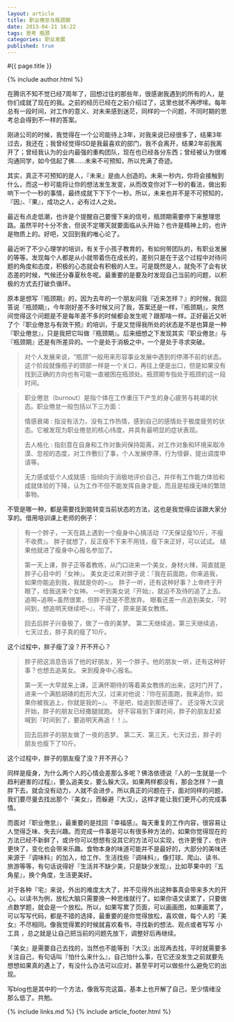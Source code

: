 ```yaml
---
layout: article
title: 职业倦怠与瓶颈期
date: 2013-04-21 16:22
tags: 思考 瓶颈
categories: 职业发展
published: true
---
```


#{{ page.title }}

{% include author.html %}

在腾讯不知不觉已经7周年了，回想过往的那些年，很感谢我遇到的所有的人，是你们成就了现在的我。之前的经历已经在之前介绍过了，这里也就不再啰嗦。每年总有一段时间，对工作的意义、对未来感到迷茫，同样的一个问题，不同时期的思考总会得到不一样的答案。

刚进公司的时候，我觉得在一个公司能待上3年，对我来说已经很多了，结果3年过去，我还在；我曾经觉得ISD是我最喜欢的部门，我不会离开，结果2年前我离开了；曾经我认为的业内最强的重构团队，现在也已经各分东西；曾经被认为很难沟通同学，如今信起了佛……未来不可预知，所以充满了奇迹。

其实，真正不可预知的是人，『未来』是由人创造的。未来一秒内，你将会接触到什么，而这一秒可能将让你的想法发生发变，从而改变你对下一秒的看法，做出影响下一个一秒的事情，最终成就下下下个一秒。所以，未来也并不是不可预知的，『因』、『果』，成功之人，必有过人之处。

最近有点走低潮，也许是个提醒自己要慢下来的信号，瓶颈期需要停下来整理思路。虽然平时十分不舍，但说不定哪天就要面临从头开始？也许是精神上的，也许是物质上的。好吧，又回到我的唯心论了。

最近听了不少心理学的培训，有关于小孩子教育的，有如何带团队的，有职业发展的等等。发现每个人都是从小就带着伤在成长的，差别只是在于这个过程中对待问题的角度和态度，积极的心态就会有积极的人生。可是既然是人，就免不了会有状态差的时候，气候还分春夏秋冬呢。最重要的是要及时发现自己当前的问题，以积极的方式去打破负循环。

原本是想写『瓶颈期』的，因为去年的一个朋友问我『近来怎样？』的时候，我回答说『瓶颈期』，今年刚好差不多时候又问了我，答案还是一样，『瓶颈期』，突然间觉得这个问题是不是每年差不多的时候都会发生呢？跟那啥一样。正好最近又听了个『职业倦怠与有效干预』的培训，于是又觉得我所处的状态是不是也算是一种『职业倦怠』，只是我把它叫做『瓶颈期』。后来细想之下发现其实『职业倦怠』与『瓶颈期』还是有所差异的。一个是处于消极之中，一个是处于寻求突破。

> 对个人发展来说，“瓶颈”一般用来形容事业发展中遇到的停滞不前的状态。这个阶段就像瓶子的颈部一样是一个关口，再往上便是出口，但是如果没有找到正确的方向也有可能一直被困在瓶颈处。瓶颈期专指处于瓶颈的这一段时间。

> 职业倦怠（burnout）是指个体在工作重压下产生的身心疲劳与耗竭的状态。职业倦怠一般包括以下三方面：
> 
> 情感衰竭
> : 指没有活力，没有工作热情，感到自己的感情处于极度疲劳的状态。它被发现为职业倦怠的核心纬度，并具有最明显的症状表现。
> 
> 去人格化
> : 指刻意在自身和工作对象间保持距离，对工作对象和环境采取冷漠、忽视的态度，对工作敷衍了事，个人发展停滞，行为怪僻，提出调度申请等。
> 
> 无力感或低个人成就感
> : 指倾向于消极地评价自己，并伴有工作能力体验和成就体验的下降，认为工作不但不能发挥自身才能，而且是枯燥无味的繁琐事物。

不管是哪一种，都是需要找到能转变当前状态的方法，这也是我觉得应该跟大家分享的。借用培训课上老师的例子：

>有一个胖子，一天在路上遇到一个瘦身中心搞活动『7天保证瘦10斤，不瘦不收费』。
>胖子就想了，反正瘦不下来不用钱，瘦下来正好，可以试试。
>结果他就进了瘦身中心报名参加了。
>
>第一天上课，胖子正等着教练，从门口进来一个美女，身材火辣，简直就是胖子心目中的『女神』。
> 美女走过来对胖子说：『我在前面跑，你来追我，如果你能追到我，我就是你的~』。
> 胖子一听，还有这种好事？上帝终于开眼了，给我送来个女神。
> 一听到美女说『开始』，就迫不及待的追了上去。
> 追啊~追啊~虽然很累，但胖子还是不愿放弃。
> 眼看还差一点追到美女，『时间到，想追明天继续吧~』，不得了，原来是美女教练。
>
>回去后胖子兴奋极了，做了一夜的美梦。
>第二天继续追，第三天继续追，七天过去，胖子真的瘦了10斤。

这个过程中，胖子瘦了没？开不开心？

>胖子把这消息告诉了他的好朋友，另一个胖子。他的朋友一听，还有这种好事？也想去追美女。
> 来到瘦身中心报名。
>
> 第一天一大早就来上课，正满怀期待的等着美女教练的出来，这时门开了，进来一个满脸胡碴的彪形大汉，过来对他说：『你在前面跑，我来追你，如果你被我追上，你就是我的~』。
> 不是吧，给追到那还得了。
> 还没等大汉说开始，胖子的朋友已经撒腿就跑。
> 好不容易到下课时间，胖子的朋友赶紧喊到『时间到了，要追明天再追！！』。
>
>回去后胖子的朋友做了一夜的恶梦。
>第二天、第三天，七天过去，胖子的朋友也瘦下了10斤。

这个过程中，胖子的朋友瘦了没？开不开心？

同样是瘦身，为什么两个人的心情会差那么多呢？佛洛依德说『人的一生就是一个趋利避害的过程』，要么追美女，要么躲大汉。如果两样都没有，那会怎样？一直胖下去。就会没有动力，人就不会进步。所以真正的问题在于，面对同样的问题，我们要尽量去找出那个『美女』，而躲避『大汉』，这样才能让我们更开心的完成事情。

而面对『职业倦怠』，最重要的是找回『幸福感』。每天重复的工作内容，很容易让人觉得乏味、失去兴趣。而完成一件事是可以有很多种方法的，如果你觉得现在的方法已经不新鲜了，或许你可以想想有没其它的方法可以实现，也许更慢了，也许更快了，变化也会带来乐趣。食物本身的味道可能并不是最好的，大部分的美味还来源于『调味料』的加入，给工作、生活找些『调味料』，像打球、爬山、读书、旅游等等，有句话说得好『生活并不缺少美，只是缺少发现』，比如苹果中的『五角星』，换个角度，生活更美好。

对于各种『宅』来说，外出的难度太大了，并不见得外出这种事真会带来多大的开心。以读书为例，放松大脑只需要换一种思维就行了。如果你语文读累了，只要做点数学题，就会是一个放松。所以，如果写累了页面，可以画画图，如果画累了，可以写写代码，都是不错的选择，最重要的是你觉得放松，喜欢做，每个人的『美女』不尽相同。像我觉得累的时候就喜欢看书，寻找新的想法、观点或者写写 小工具 ，总之就是让自己把当前的问题先放下，调整好后再继续。

『美女』是需要自己去找的，当然也不能等到『大汉』出现再去找，平时就需要多关注自己，有句话叫『怕什么来什么』，自己怕什么事，在它还没发生之前就要先想想如果真的遇上了，有没什么办法可以应对，甚至平时可以做些什么避免它的出现。

写blog也是其中的一个方法，像我写完这篇，基本上也开解了自己，至少情绪没那么低了。共勉。

{% include links.md %}
{% include article_footer.html %}
